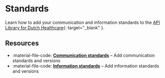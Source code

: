 # Standards

Learn how to add your communication and information standards to the [API Library for Dutch Healthcare](
https://www.zorgapis.nl/){: target="_blank" }.

## Resources

<div class="grid cards" markdown>

- :material-file-code: **[Communication standards](./adding-a-communication-standard.md)** – Add communication
  standards and versions
- :material-file-code: **[Information standards](./adding-an-information-standard.md)** – Add information standards and 
  versions

</div>